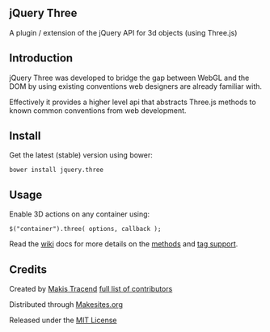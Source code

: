 ## jQuery Three 

A plugin / extension of the jQuery API for 3d objects (using Three.js) 


## Introduction 

jQuery Three was developed to bridge the gap between WebGL and the DOM by using existing conventions web designers are already familiar with.

Effectively it provides a higher level api that abstracts Three.js methods to known common conventions from web development.


## Install

Get the latest (stable) version using bower: 
```
bower install jquery.three
```

## Usage

Enable 3D actions on any container using: 

```
$("container").three( options, callback );
```

Read the [wiki](https://github.com/makesites/jquery-three/wiki) docs for more details on the [methods](https://github.com/makesites/jquery-three/wiki/Methods) and [tag support](https://github.com/makesites/jquery-three/wiki/Tags).


## Credits

Created by [Makis Tracend](http://github.com/tracend) [full list of contributors](https://github.com/makesites/jquery-three/graphs/contributors)

Distributed through [Makesites.org](http://makesites.org)

Released under the [MIT License](http://makesites.org/licenses/MIT)
